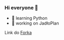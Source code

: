 ### Hi everyone 👋
- 🌱 learning Python
- 🔭 working on JadłoPlan

Link do [Forka](https://github.com/kevinstuka/DiffiT)

<!--
**kevinstuka/kevinstuka** is a ✨ _special_ ✨ repository because its `README.md` (this file) appears on your GitHub profile.

Here are some ideas to get you started:

- 🔭 I’m currently working on ...
- 🌱 I’m currently learning ...
- 👯 I’m looking to collaborate on ...
- 🤔 I’m looking for help with ...
- 💬 Ask me about ...
- 📫 How to reach me: ...
- 😄 Pronouns: ...
- ⚡ Fun fact: ...
-->
